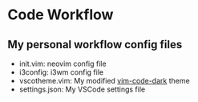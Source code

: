 # Code Workflow

## My personal workflow config files 

- init.vim: neovim config file 
- i3config: i3wm config file
- vscotheme.vim: My modified [vim-code-dark](https://github.com/tomasiser/vim-code-dark) theme
- settings.json: My VSCode settings file
